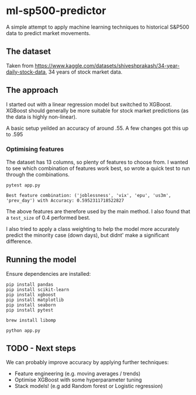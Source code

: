 # ml-sp500-predictor

A simple attempt to apply machine learning techniques to historical S&P500 data to predict market movements.

## The dataset
Taken from https://www.kaggle.com/datasets/shiveshprakash/34-year-daily-stock-data, 34 years of stock market data.

## The approach
I started out with a linear regression model but switched to XGBoost. XGBoost should generally be more suitable for stock market predictions
(as the data is highly non-linear).

A basic setup yeilded an accuracy of around .55. A few changes got this up to .595

### Optimising features
The dataset has 13 columns, so plenty of features to choose from. I wanted to see which combination of features work best, so wrote a quick test
to run through the combinations.

```
pytest app.py
```

```Best feature combination: ('joblessness', 'vix', 'epu', 'us3m', 'prev_day') with Accuracy: 0.5952311718522827```

The above features are therefore used by the main method. I also found that a `test_size` of 0.4 performed best.

I also tried to apply a class weighting to help the model more accurately predict the minority case (down days), but didnt' make
a significant difference.

## Running the model

Ensure dependencies are installed:

```
pip install pandas
pip install scikit-learn
pip install xgboost
pip install matplotlib
pip install seaborn
pip install pytest

brew install libomp
```

```
python app.py
```

## TODO - Next steps

We can probably improve accuracy by applying further techniques:

- Feature engineering (e.g. moving averages / trends)
- Optimise XGBoost with some hyperparameter tuning
- Stack models! (e.g add Random forest or Logistic regression)
